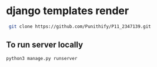 
# django templates render


```bash
 git clone https://github.com/Punithify/P11_2347139.git
```

## To run server locally

```bash
python3 manage.py runserver
```